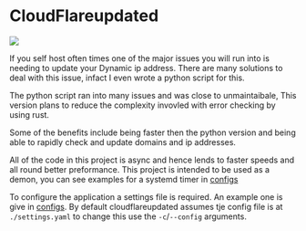 # CloudFlareupdated

![](https://img.shields.io/github/workflow/status/Lunarequest/cloudflareupdated/Build?label=Checks&style=for-the-badge)

If you self host often times one of the major issues you will run into is needing to update your Dynamic ip address. There are many solutions to deal with this issue, infact I even wrote a python script for this.

The python script ran into many issues and was close to unmaintaibale, This version plans to reduce the complexity invovled with error checking by using rust.

Some of the benefits include being faster then the python version and being able to rapidly check and update domains and ip addresses. 

All of the code in this project is async and hence lends to faster speeds and all round better preformance. This project is intended to be used as a demon, you can see examples for a systemd timer in [configs](./configs)

To configure the application a settings file is required. An example one is give in [configs](./configs/example-settings.yaml). By default cloudflareupdated assumes tje config file is at `./settings.yaml` to change this use the `-c`/`--config` arguments.
